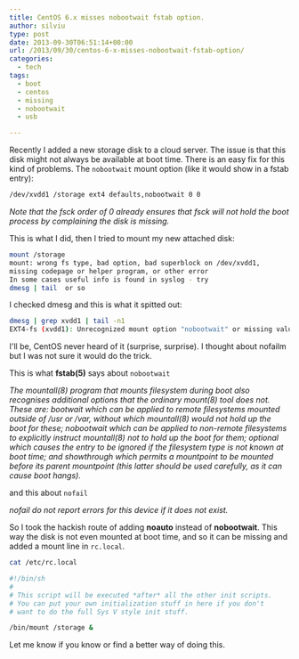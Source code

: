 ```yaml
---
title: CentOS 6.x misses nobootwait fstab option.
author: silviu
type: post
date: 2013-09-30T06:51:14+00:00
url: /2013/09/30/centos-6-x-misses-nobootwait-fstab-option/
categories:
  - tech
tags:
  - boot
  - centos
  - missing
  - nobootwait
  - usb

---
```

Recently I added a new storage disk to a cloud server. The issue is that this disk might not always be available at boot time. There is an easy fix for this kind of problems. The `nobootwait` mount option (like it would show in a fstab entry):

```bash
/dev/xvdd1 /storage ext4 defaults,nobootwait 0 0
```


_Note that the fsck order of 0 already ensures that fsck will not hold the boot process by complaining the disk is missing._

This is what I did, then I tried to mount my new attached disk:

```bash
mount /storage
mount: wrong fs type, bad option, bad superblock on /dev/xvdd1,
missing codepage or helper program, or other error
In some cases useful info is found in syslog - try
dmesg | tail  or so
```

I checked dmesg and this is what it spitted out:

```bash
dmesg | grep xvdd1 | tail -n1
EXT4-fs (xvdd1): Unrecognized mount option "nobootwait" or missing value
```

I'll be, CentOS never heard of it (surprise, surprise). I thought about nofailm but I was not sure it would do the trick.

This is what **fstab(5)** says about `nobootwait`

_The mountall(8) program that mounts filesystem during boot also recognises additional options that the ordinary mount(8) tool does not. These are: bootwait which can be applied to remote filesystems mounted outside of /usr or /var, without which mountall(8) would not hold up the boot for these; nobootwait which can be applied to non-remote filesystems to explicitly instruct mountall(8) not to hold up the boot for them; optional which causes the entry to be ignored if the filesystem type is not known at boot time; and showthrough which permits a mountpoint to be mounted before its parent mountpoint (this latter should be used carefully, as it can cause boot hangs)._

and this about `nofail`

_nofail do not report errors for this device if it does not exist._

So I took the hackish route of adding **noauto** instead of **nobootwait**. This way the disk is not even mounted at boot time, and so it can be missing and added a mount line in `rc.local`.

```bash
cat /etc/rc.local

#!/bin/sh
#
# This script will be executed *after* all the other init scripts.
# You can put your own initialization stuff in here if you don't
# want to do the full Sys V style init stuff.

/bin/mount /storage &
```

Let me know if you know or find a better way of doing this.